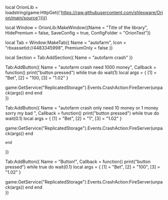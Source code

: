 local OrionLib = loadstring(game:HttpGet(('https://raw.githubusercontent.com/shlexware/Orion/main/source')))()

local Window = OrionLib:MakeWindow({Name = "Title of the library", HidePremium = false, SaveConfig = true, ConfigFolder = "OrionTest"})

local Tab = Window:MakeTab({
	Name = "autofarm",
	Icon = "rbxassetid://4483345998",
	PremiumOnly = false
})

local Section = Tab:AddSection({
	Name = "autofarm crash"
})

Tab:AddButton({
	Name = "autofarm crash need 1000 money",
	Callback = function()
      		print("button pressed")
      		while true do
wait(1)
local args = {
    [1] = "Bet",
    [2] = "100,
    [3] = "1.02"
}

game:GetService("ReplicatedStorage").Events.CrashAction:FireServer(unpack(args))
end
  	end    
})

Tab:AddButton({
	Name = "autofarm crash only need 10 money or 1 money sorry my bad ",
	Callback = function()
      		print("button pressed")
      		while true do
wait(0.1)
local args = {
    [1] = "Bet",
    [2] = "1",
    [3] = "1.02"
}

game:GetService("ReplicatedStorage").Events.CrashAction:FireServer(unpack(args))
end
      		
  	end    
})

Tab:AddButton({
	Name = "Button!",
	Callback = function()
      		print("button pressed")
      		while true do
wait(0.1)
local args = {
    [1] = "Bet",
    [2] = "100",
    [3] = "1.02"
}

game:GetService("ReplicatedStorage").Events.CrashAction:FireServer(unpack(args))
end
  	end    
})
